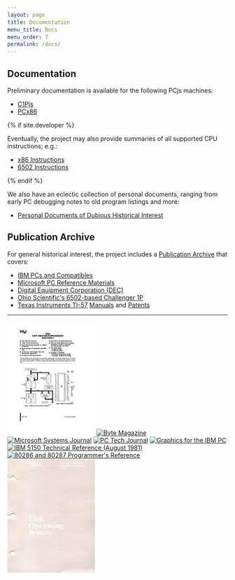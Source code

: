 ```yaml
---
layout: page
title: Documentation
menu_title: Docs
menu_order: 7
permalink: /docs/
---
```


Documentation
-------------

Preliminary documentation is available for the following PCjs machines:

* [C1Pjs](c1pjs/)
* [PCx86](pcx86/)

{% if site.developer %}

Eventually, the project may also provide summaries of all supported CPU instructions; e.g.:

* [x86 Instructions](x86/)
* [6502 Instructions](6502/)

{% endif %}

We also have an eclectic collection of personal documents, ranging from early PC debugging notes to old program
listings and more:

* [Personal Documents of Dubious Historical Interest](personal/)

Publication Archive
-------------------

For general historical interest, the project includes a [Publication Archive](/pubs/) that covers:

* [IBM PCs and Compatibles](/pubs/pc/)
* [Microsoft PC Reference Materials](/pubs/pc/reference/microsoft/)
* [Digital Equipment Corporation (DEC)](/pubs/dec/)
* [Ohio Scientific's 6502-based Challenger 1P](/pubs/c1p/)
* [Texas Instruments TI-57](/devices/ti57/) [Manuals](/devices/ti57/docs/) and [Patents](/devices/ti57/patents/)

---

[<img src="/pubs/images/8088-CPU-thumb.jpg" width="200" height="260" alt="8088 CPU"/>](/pubs/pc/datasheets/)
[<img src="/pubs/images/BYTE-1975-11-thumb.jpeg" width="200" height="260" alt="Byte Magazine"/>](/pubs/pc/magazines/byte/)
[<img src="/pubs/images/MSJ-1986-10-thumb.jpeg" width="200" height="260" alt="Microsoft Systems Journal"/>](/pubs/pc/magazines/msj/)
[<img src="/pubs/images/PCTJ-1983-07-thumb.jpeg" width="200" height="260" alt="PC Tech Journal"/>](/pubs/pc/magazines/pctj/)
[<img src="/pubs/images/Graphics_for_the_IBM_PC-thumb.jpeg" width="200" height="260" alt="Graphics for the IBM PC"/>](/pubs/pc/programming/Graphics_for_the_IBM_PC/)
[<img src="/pubs/images/IBM-5150-TECHREF-thumb.jpeg" width="200" height="260" alt="IBM 5150 Technical Reference (August 1981)"/>](/pubs/pc/reference/ibm/)
[<img src="/pubs/images/80286_and_80287_Programmers_Reference_Manual_1987-thumb.jpeg" width="200" height="260" alt="80286 and 80287 Programmer's Reference"/>](/pubs/pc/reference/intel/)
[<img src="/pubs/images/PCDOS100-thumb.jpg" width="200" height="260" alt="IBM PC Disk Operating System v1.00"/>](/pubs/pc/software/)
